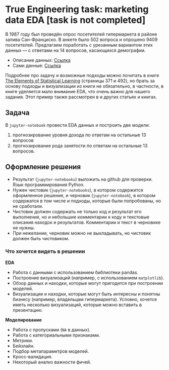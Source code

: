 # True Engineering task: marketing data EDA \[task is not completed\]

В 1987 году был проведён опрос посетителей гипермаркета в районе залива Сан-Франциско. В анкете было 502 вопроса и опрошено 9409 посетителей. Предлагаем поработать с урезанным вариантом этих данных — с ответами на 14 вопросов, касающихся демографии. 

- Описание данных: [Ссылка][1]
- Сами данные: [Ссылка][2]

Подробнее про задачу и возможные подходы можно почитать в книге [The Elements of Statistical Learning][3] (страницы 371 и 492), но брать за основу подходы и визуализации из книги не обязательно, в частности, в книге уделяется мало внимание EDA, что очень важно для нашего задания. Этот пример также рассмотрен в и других статьях и книгах.

## Задача

В `jupyter-notebook` провести EDA данных и построить две модели:
1. прогнозирование уровня дохода по ответам на остальные 13 вопросов
2. прогнозирование рода занятости по ответам на остальные 13 вопросов.

## Оформление решения
- Результат (`jupyter-notebooks`) выложить на github для проверки. Язык программирования Python.
- Нужен чистовик (`jupyter-notebooks`), в котором содержится оформленное решение, и черновик (`jupyter-notebook`), в котором содержатся в том числе и подходы, которые были попробованы, но не сработали.
- Чистовик должен содержать не только код и результат его выполнения, но и небольшие комментарии к коду и текстовые описания находок и результатов. Комментарии и текст в черновике не нужны.
- При нежелании, черновик можно не выкладывать, но чистовик должен быть чистовиком.

### Что хочется видеть в решении

**EDA**
- Работа с данными с использованием библиотеки pandas.
- Построение визуализаций (например, с использованием `matplotlib`).
- Обзор данных и находки, которые могут пригодится при построении моделей.
- Визуализации и находки, которые могут быть интересны и понятны бизнесу (например, владельцам гипермаркета). Условно, хочется иметь несколько визуализаций, которые можно вставить в презентацию.

**Моделирование**
- Работа с пропусками (`NA` в данных).
- Работа с категориальными признаками.
- Метрики.
- Бейзлайн.
- Подбор метапараметров моделей.
- Кросс-валидация.
- Некоторый анализ важности фичей.


<!-- References -->

[1]: https://web.stanford.edu/~hastie/ElemStatLearn/datasets/marketing.info.txt "Dataset information"

[2]: https://web.stanford.edu/~hastie/ElemStatLearn/datasets/marketing.data "Dataset"

[3]: https://web.stanford.edu/~hastie/Papers/ESLII.pdf "The Elements of Statistical Learning"